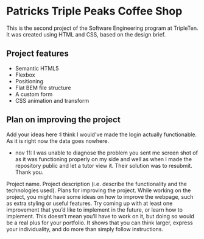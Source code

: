 

# Patricks Triple Peaks Coffee Shop
This is the second project of the Software Engineering program at TripleTen. It was created using HTML and CSS, based on the design brief.

## Project features

- Semantic HTML5
- Flexbox
- Positioning
- Flat BEM file structure
- A custom form
- CSS animation and transform

## Plan on improving the project

Add your ideas here :I think I would've made the login actually functionable. As it is right now the data goes nowhere. 

- nov 11: I was unable to diagnose the problem you sent me screen shot of as it was functioning properly on my side and well as when I made the repository public and let a tutor view it. Their solution was to resubmit. Thank you. 


Project name.
Project description (i.e. describe the functionality and the technologies used).
Plans for improving the project. While working on the project, you might have some ideas on how to improve the webpage, such as extra styling or useful features. Try coming up with at least one improvement that you’d like to implement in the future, or learn how to implement. This doesn’t mean you’ll have to work on it, but doing so would be a real plus for your portfolio. It shows that you can think larger, express your individuality, and do more than simply follow instructions.